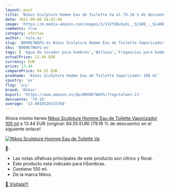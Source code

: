```yaml
---
layout: post
title: 'Nikos Sculpture Homme Eau de Toilette Va al 79.18 % de descuento'
date: 2021-09-08 18:42:49
image: 'https://m.media-amazon.com/images/I/51VfXBuhykL._SL500_._SL400_.jpg'
comments: true
category: ofertas
author: 'tole.es'
slug: 'B000E7WGFG-es Nikos Sculpture Homme Eau de Toilette Vaporizador 100 ml'
sku: 'B000E7WGFG-es'
tags: [ 'Agua de tocador para hombres','Belleza','Fragancias para hombres','Perfumes y fragancias','de','eau','nikos','toilette', ]
actualPrice: 13.44 EUR
currency: EUR
price: 13.44
comparePrice: 64.55 EUR
prodname: 'Nikos Sculpture Homme Eau de Toilette Vaporizador 100 ml'
country: 'es'
flag: '🇪🇸'
brand: 'Nikos'
buyurl: 'https://www.amazon.es/dp/B000E7WGFG/?tag=tolees-21'
descuento: '79.18'
average: '13.9010526315788'
---
```


Ahora mismo tienes [Nikos Sculpture Homme Eau de Toilette Vaporizador 100 ml](https://www.amazon.es/dp/B000E7WGFG/?tag=tolees-21) a 13.44 EUR (original: 64.55 EUR) (79.18 %  de descuento) en el siguiente enlace!

[![Nikos Sculpture Homme Eau de Toilette Va](https://m.media-amazon.com/images/I/51VfXBuhykL._SL500_._SL400_.jpg)](https://www.amazon.es/dp/B000E7WGFG/?tag=tolees-21)

🔎:

- Las notas olfativas principales de este producto son cítrico y floral.
- Este producto está indicado para hSombras.
- Contiene 100 ml.
- De la marca Nikos.

[🛒 Visítala!!!](https://www.amazon.es/dp/B000E7WGFG/?tag=tolees-21)
